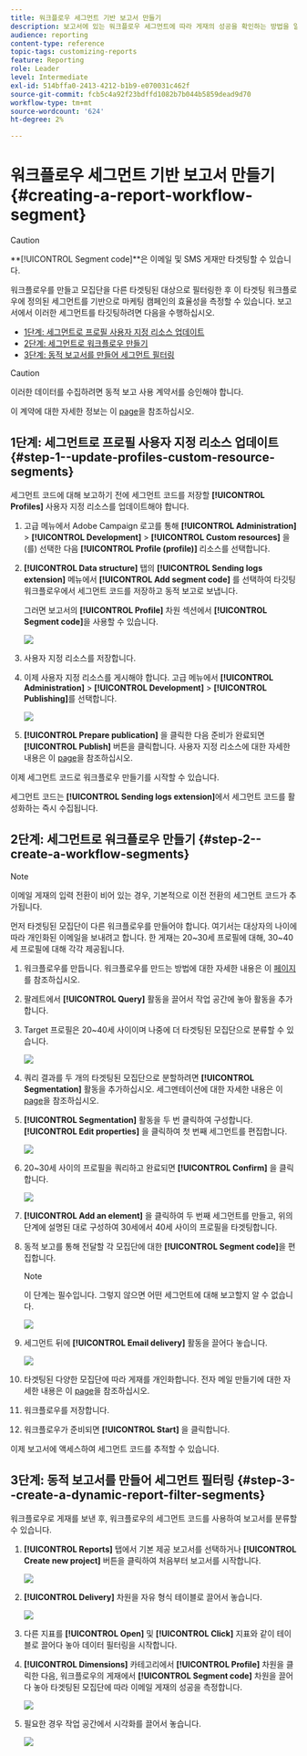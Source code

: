 ```yaml
---
title: 워크플로우 세그먼트 기반 보고서 만들기
description: 보고서에 있는 워크플로우 세그먼트에 따라 게재의 성공을 확인하는 방법을 알아봅니다.
audience: reporting
content-type: reference
topic-tags: customizing-reports
feature: Reporting
role: Leader
level: Intermediate
exl-id: 514bffa0-2413-4212-b1b9-e070031c462f
source-git-commit: fcb5c4a92f23bdffd1082b7b044b5859dead9d70
workflow-type: tm+mt
source-wordcount: '624'
ht-degree: 2%

---
```


# 워크플로우 세그먼트 기반 보고서 만들기{#creating-a-report-workflow-segment}

>[!CAUTION]
> **[!UICONTROL Segment code]**은 이메일 및 SMS 게재만 타겟팅할 수 있습니다.

워크플로우를 만들고 모집단을 다른 타겟팅된 대상으로 필터링한 후 이 타겟팅 워크플로우에 정의된 세그먼트를 기반으로 마케팅 캠페인의 효율성을 측정할 수 있습니다.
보고서에서 이러한 세그먼트를 타깃팅하려면 다음을 수행하십시오.

* [1단계: 세그먼트로 프로필 사용자 지정 리소스 업데이트](#step-1--update-profiles-custom-resource-segments)
* [2단계: 세그먼트로 워크플로우 만들기](#step-2--create-a-workflow-segments)
* [3단계: 동적 보고서를 만들어 세그먼트 필터링](#step-3--create-a-dynamic-report-filter-segments)

>[!CAUTION]
>이러한 데이터를 수집하려면 동적 보고 사용 계약서를 승인해야 합니다.
>
>이 계약에 대한 자세한 정보는 이 [page](../../reporting/using/about-dynamic-reports.md#dynamic-reporting-usage-agreement)을 참조하십시오.

## 1단계: 세그먼트로 프로필 사용자 지정 리소스 업데이트{#step-1--update-profiles-custom-resource-segments}

세그먼트 코드에 대해 보고하기 전에 세그먼트 코드를 저장할 **[!UICONTROL Profiles]** 사용자 지정 리소스를 업데이트해야 합니다.

1. 고급 메뉴에서 Adobe Campaign 로고를 통해 **[!UICONTROL Administration]** > **[!UICONTROL Development]** > **[!UICONTROL Custom resources]** 을(를) 선택한 다음 **[!UICONTROL Profile (profile)]** 리소스를 선택합니다.
1. **[!UICONTROL Data structure]** 탭의 **[!UICONTROL Sending logs extension]** 메뉴에서 **[!UICONTROL Add segment code]** 를 선택하여 타깃팅 워크플로우에서 세그먼트 코드를 저장하고 동적 보고로 보냅니다.

   그러면 보고서의 **[!UICONTROL Profile]** 차원 섹션에서 **[!UICONTROL Segment code]**&#x200B;을 사용할 수 있습니다.

   ![](assets/report_segment_4.png)

1. 사용자 지정 리소스를 저장합니다.

1. 이제 사용자 지정 리소스를 게시해야 합니다.
고급 메뉴에서 **[!UICONTROL Administration]** > **[!UICONTROL Development]** > **[!UICONTROL Publishing]**&#x200B;를 선택합니다.

   ![](assets/custom_profile_7.png)

1. **[!UICONTROL Prepare publication]** 을 클릭한 다음 준비가 완료되면 **[!UICONTROL Publish]** 버튼을 클릭합니다. 사용자 지정 리소스에 대한 자세한 내용은 이 [page](../../developing/using/updating-the-database-structure.md)을 참조하십시오.

이제 세그먼트 코드로 워크플로우 만들기를 시작할 수 있습니다.

세그먼트 코드는 **[!UICONTROL Sending logs extension]**&#x200B;에서 세그먼트 코드를 활성화하는 즉시 수집됩니다.

## 2단계: 세그먼트로 워크플로우 만들기 {#step-2--create-a-workflow-segments}

>[!NOTE]
>이메일 게재의 입력 전환이 비어 있는 경우, 기본적으로 이전 전환의 세그먼트 코드가 추가됩니다.

먼저 타겟팅된 모집단이 다른 워크플로우를 만들어야 합니다. 여기서는 대상자의 나이에 따라 개인화된 이메일을 보내려고 합니다. 한 게재는 20~30세 프로필에 대해, 30~40세 프로필에 대해 각각 제공됩니다.

1. 워크플로우를 만듭니다. 워크플로우를 만드는 방법에 대한 자세한 내용은 이 [페이지](../../automating/using/building-a-workflow.md)를 참조하십시오.

1. 팔레트에서 **[!UICONTROL Query]** 활동을 끌어서 작업 공간에 놓아 활동을 추가합니다.

1. Target 프로필은 20~40세 사이이며 나중에 더 타겟팅된 모집단으로 분류할 수 있습니다.

   ![](assets/report_segment_1.png)

1. 쿼리 결과를 두 개의 타겟팅된 모집단으로 분할하려면 **[!UICONTROL Segmentation]** 활동을 추가하십시오. 세그멘테이션에 대한 자세한 내용은 이 [page](../../automating/using/segmentation.md)을 참조하십시오.

1. **[!UICONTROL Segmentation]** 활동을 두 번 클릭하여 구성합니다. **[!UICONTROL Edit properties]** 을 클릭하여 첫 번째 세그먼트를 편집합니다.

   ![](assets/report_segment_7.png)

1. 20~30세 사이의 프로필을 쿼리하고 완료되면 **[!UICONTROL Confirm]** 을 클릭합니다.

   ![](assets/report_segment_8.png)

1. **[!UICONTROL Add an element]** 을 클릭하여 두 번째 세그먼트를 만들고, 위의 단계에 설명된 대로 구성하여 30세에서 40세 사이의 프로필을 타겟팅합니다.

1. 동적 보고를 통해 전달할 각 모집단에 대한 **[!UICONTROL Segment code]**&#x200B;을 편집합니다.

   >[!NOTE]
   >이 단계는 필수입니다. 그렇지 않으면 어떤 세그먼트에 대해 보고할지 알 수 없습니다.

   ![](assets/report_segment_9.png)

1. 세그먼트 뒤에 **[!UICONTROL Email delivery]** 활동을 끌어다 놓습니다.

   ![](assets/report_segment_3.png)

1. 타겟팅된 다양한 모집단에 따라 게재를 개인화합니다. 전자 메일 만들기에 대한 자세한 내용은 이 [page](../../designing/using/designing-content-in-adobe-campaign.md)을 참조하십시오.

1. 워크플로우를 저장합니다.

1. 워크플로우가 준비되면 **[!UICONTROL Start]** 을 클릭합니다.

이제 보고서에 액세스하여 세그먼트 코드를 추적할 수 있습니다.

## 3단계: 동적 보고서를 만들어 세그먼트 필터링 {#step-3--create-a-dynamic-report-filter-segments}

워크플로우로 게재를 보낸 후, 워크플로우의 세그먼트 코드를 사용하여 보고서를 분류할 수 있습니다.

1. **[!UICONTROL Reports]** 탭에서 기본 제공 보고서를 선택하거나 **[!UICONTROL Create new project]** 버튼을 클릭하여 처음부터 보고서를 시작합니다.

   ![](assets/custom_profile_18.png)
1. **[!UICONTROL Delivery]** 차원을 자유 형식 테이블로 끌어서 놓습니다.

   ![](assets/report_segment_5.png)

1. 다른 지표를 **[!UICONTROL Open]** 및 **[!UICONTROL Click]** 지표와 같이 테이블로 끌어다 놓아 데이터 필터링을 시작합니다.
1. **[!UICONTROL Dimensions]** 카테고리에서 **[!UICONTROL Profile]** 차원을 클릭한 다음, 워크플로우의 게재에서 **[!UICONTROL Segment code]** 차원을 끌어다 놓아 타겟팅된 모집단에 따라 이메일 게재의 성공을 측정합니다.

   ![](assets/report_segment_6.png)

1. 필요한 경우 작업 공간에서 시각화를 끌어서 놓습니다.

   ![](assets/report_segment_10.png)
